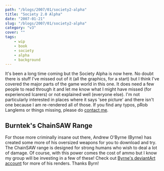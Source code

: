 ```yaml
---
path: "/blogs/2007/01/society2-alpha"
title: "Society 2.0 Alpha"
date: "2007-01-21"
slug: "/blogs/2007/01/society2-alpha"
category: "v3"
cover: ""
tags:
    - wip
    - book
    - society
    - alpha
    - background
---
```


It's been a long time coming but the Society Alpha is now here. No doubt there is stuff I've missed out of it (all the graphics, for a start) but I think I've covered the major parts of the game world in this one. It does need a few people to read through it and let me know what I might have missed (for experienced Icarers) or not explained well (everyone else). I'm not particularly interested in places where it says 'see picture' and there isn't one because I am re-rendered all of those. If you find any typos, pRob Langlems or things missing, please do [contact me](mailto:roblang@icar.co.uk).

## Burntek's ChainSAW Range

For those more criminally insane out there, Andrew O'Byrne (Byrne) has created some more of his oversized weapons for you to download and try. The ChainSAW range is designed for strong humans who wish to deal a lot of damage. Of course, with this power comes the cost of ammo but I know my group will be investing in a few of these! Check out [Byrne's deviantArt account](http://teflon-walrus.deviantart.com) for more of his renders. Thanks Byrn!
